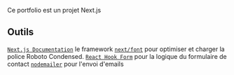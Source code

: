 Ce portfolio est un projet Next.js

## Outils

[`Next.js Documentation`](https://nextjs.org/docs) le framework
[`next/font`](https://nextjs.org/docs/basic-features/font-optimization) pour optimiser et charger la police Roboto Condensed.
[`React Hook Form`](https://react-hook-form.com/) pour la logique du formulaire de contact
[`nodemailer`](https://nodemailer.com/) pour l'envoi d'emails


